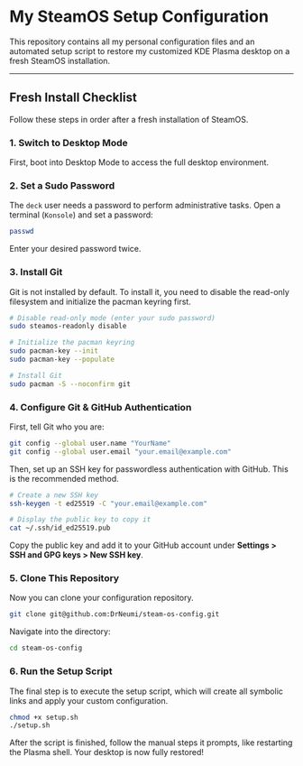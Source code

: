# My SteamOS Setup Configuration

This repository contains all my personal configuration files and an automated setup script to restore my customized KDE Plasma desktop on a fresh SteamOS installation.

---
## Fresh Install Checklist

Follow these steps in order after a fresh installation of SteamOS.

### 1. Switch to Desktop Mode
First, boot into Desktop Mode to access the full desktop environment.

### 2. Set a Sudo Password
The `deck` user needs a password to perform administrative tasks. Open a terminal (`Konsole`) and set a password:
```bash
passwd
```
Enter your desired password twice.

### 3. Install Git
Git is not installed by default. To install it, you need to disable the read-only filesystem and initialize the pacman keyring first.
```bash
# Disable read-only mode (enter your sudo password)
sudo steamos-readonly disable

# Initialize the pacman keyring
sudo pacman-key --init
sudo pacman-key --populate

# Install Git
sudo pacman -S --noconfirm git
```

### 4. Configure Git & GitHub Authentication
First, tell Git who you are:
```bash
git config --global user.name "YourName"
git config --global user.email "your.email@example.com"
```
Then, set up an SSH key for passwordless authentication with GitHub. This is the recommended method.
```bash
# Create a new SSH key
ssh-keygen -t ed25519 -C "your.email@example.com"

# Display the public key to copy it
cat ~/.ssh/id_ed25519.pub
```
Copy the public key and add it to your GitHub account under **Settings > SSH and GPG keys > New SSH key**.

### 5. Clone This Repository
Now you can clone your configuration repository.
```bash
git clone git@github.com:DrNeumi/steam-os-config.git
```
Navigate into the directory:
```bash
cd steam-os-config
```

### 6. Run the Setup Script
The final step is to execute the setup script, which will create all symbolic links and apply your custom configuration.
```bash
chmod +x setup.sh
./setup.sh
```
After the script is finished, follow the manual steps it prompts, like restarting the Plasma shell. Your desktop is now fully restored!
